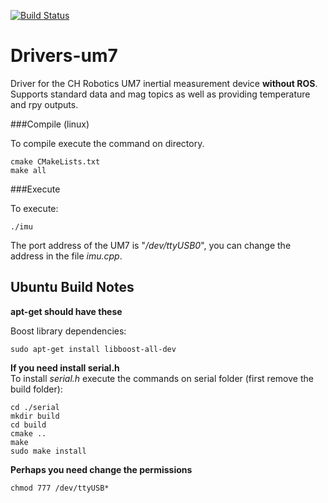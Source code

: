 [![Build Status](https://travis-ci.org/Isaac25silva/Driver-UM7.svg?branch=master)](https://travis-ci.org/Isaac25silva/Driver-UM7)

Drivers-um7
===========

Driver for the CH Robotics UM7 inertial measurement device **without ROS**.  
Supports standard data and mag topics as well as providing temperature and rpy outputs.

###Compile (linux)

To compile execute the command on directory.   

    cmake CMakeLists.txt  
    make all

###Execute

To execute:  

    ./imu

The port address of the UM7 is "*/dev/ttyUSB0*", you can change the address in the file *imu.cpp*.

Ubuntu Build Notes
------------------
**apt-get should have these**

Boost library dependencies:  

    sudo apt-get install libboost-all-dev


**If you need install serial.h**  
    To install *serial.h* execute the commands on serial folder (first remove the build folder):  

    cd ./serial
    mkdir build  
    cd build  
    cmake ..  
    make  
    sudo make install  

**Perhaps you need change the permissions** 

    chmod 777 /dev/ttyUSB*
